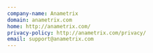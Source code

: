 ```yaml
---
company-name: Anametrix
domain: anametrix.com
home: http://anametrix.com/
privacy-policy: http://anametrix.com/privacy/
email: support@anametrix.com
---
```




